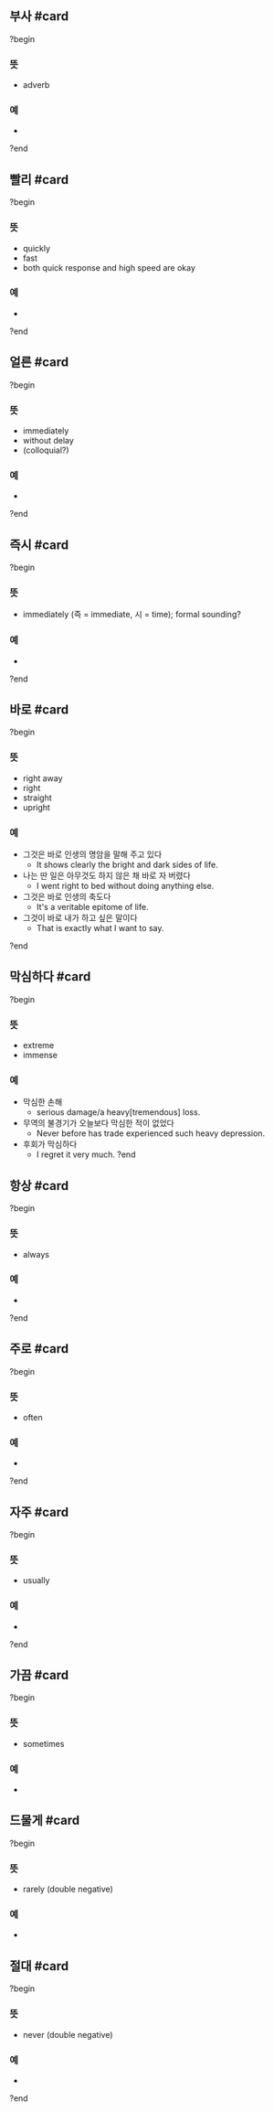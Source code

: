## 부사 #card
?begin
### 뜻
- adverb
### 예
-
?end


## 빨리 #card
?begin
### 뜻
- quickly
- fast
- both quick response and high speed are okay
### 예
-
?end


## 얼른 #card
?begin
### 뜻
- immediately
- without delay
- (colloquial?)
### 예
-
?end


## 즉시 #card
?begin
### 뜻
- immediately (즉 = immediate, 시 = time); formal sounding?
### 예
-
?end


## 바로 #card
?begin
### 뜻
- right away
- right
- straight
- upright
### 예
- 그것은 바로 인생의 명암을 말해 주고 있다
	- It shows clearly the bright and dark sides of life.
- 나는 딴 일은 아무것도 하지 않은 채 바로 자 버렸다
	- I went right to bed without doing anything else.
- 그것은 바로 인생의 축도다
	- It's a veritable epitome of life.
- 그것이 바로 내가 하고 싶은 말이다
	- That is exactly what I want to say.
<!--SR:!2025-04-16,9,250-->
?end


## 막심하다 #card
?begin
### 뜻
- extreme
- immense
### 예
- 막심한 손해
	- serious damage/a heavy[tremendous] loss.
- 무역의 불경기가 오늘보다 막심한 적이 없었다
	- Never before has trade experienced such heavy depression.
- 후회가 막심하다
	- I regret it very much.
?end


## 항상 #card
?begin
### 뜻
- always
### 예
-
?end


## 주로 #card
?begin
### 뜻
- often
### 예
-
?end


## 자주 #card
?begin
### 뜻
- usually
### 예
-
<!--SR:!2025-04-19,12,270-->
?end


## 가끔 #card
?begin
### 뜻
- sometimes
### 예
-

## 드물게 #card
?begin
### 뜻
- rarely (double negative)
### 예
-

## 절대 #card
?begin
### 뜻
- never (double negative)
### 예
-
?end




